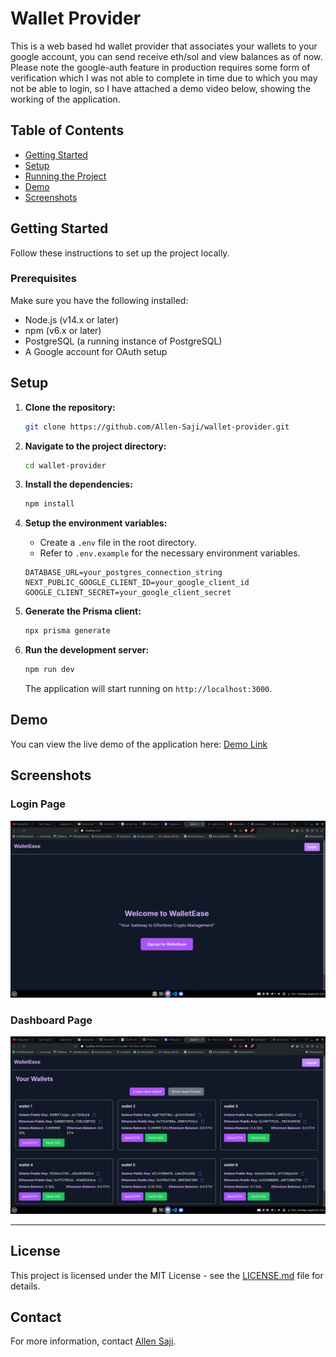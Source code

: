 # Wallet Provider

This is a web based hd wallet provider that associates your wallets to your google account, you can send receive eth/sol and view balances as of now.
Please note the google-auth feature in production requires some form of verification which I was not able to complete in time due to which you may not be able to login, so I have attached a demo video below, showing the working of the application.

## Table of Contents

- [Getting Started](#getting-started)
- [Setup](#setup)
- [Running the Project](#running-the-project)
- [Demo](#demo)
- [Screenshots](#screenshots)

## Getting Started

Follow these instructions to set up the project locally.

### Prerequisites

Make sure you have the following installed:

- Node.js (v14.x or later)
- npm (v6.x or later)
- PostgreSQL (a running instance of PostgreSQL)
- A Google account for OAuth setup

## Setup

1. **Clone the repository:**

   ```bash
   git clone https://github.com/Allen-Saji/wallet-provider.git
   ```

2. **Navigate to the project directory:**

   ```bash
   cd wallet-provider
   ```

3. **Install the dependencies:**

   ```bash
   npm install
   ```

4. **Setup the environment variables:**

   - Create a `.env` file in the root directory.
   - Refer to `.env.example` for the necessary environment variables.

   ```env
   DATABASE_URL=your_postgres_connection_string
   NEXT_PUBLIC_GOOGLE_CLIENT_ID=your_google_client_id
   GOOGLE_CLIENT_SECRET=your_google_client_secret
   ```

5. **Generate the Prisma client:**

   ```bash
   npx prisma generate
   ```

6. **Run the development server:**

   ```bash
   npm run dev
   ```

   The application will start running on `http://localhost:3000`.

## Demo

You can view the live demo of the application here: [Demo Link](https://www.loom.com/share/8a07b265aab54163876cf2e40b06d366)

## Screenshots

### Login Page

![Login Page](./public/landing_page.png)

### Dashboard Page

![Login Page](./public/wallet_Dashboard.png)

---

## License

This project is licensed under the MIT License - see the [LICENSE.md](LICENSE.md) file for details.

## Contact

For more information, contact [Allen Saji](mailto:your-email@example.com).
